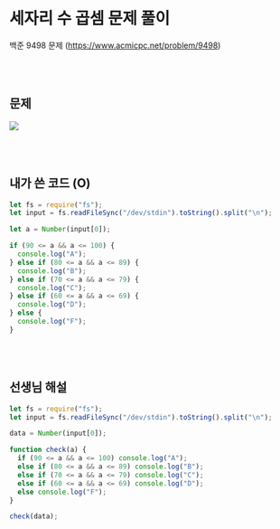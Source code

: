 # 세자리 수 곱셈 문제 풀이

백준 9498 문제
(https://www.acmicpc.net/problem/9498)

<br/>
<br/>

## 문제

<a href="#"><img src="https://github.com/eunbaming/TIL_HTML-CSS-publishing/assets/110072947/c140392e-d02d-4235-aea0-5754b91d6081"/></a>

<br/>
<br/>

## 내가 쓴 코드 (O)

```javascript
let fs = require("fs");
let input = fs.readFileSync("/dev/stdin").toString().split("\n");

let a = Number(input[0]);

if (90 <= a && a <= 100) {
  console.log("A");
} else if (80 <= a && a <= 89) {
  console.log("B");
} else if (70 <= a && a <= 79) {
  console.log("C");
} else if (60 <= a && a <= 69) {
  console.log("D");
} else {
  console.log("F");
}
```

<br/>
<br/>

## 선생님 해설

```javascript
let fs = require("fs");
let input = fs.readFileSync("/dev/stdin").toString().split("\n");

data = Number(input[0]);

function check(a) {
  if (90 <= a && a <= 100) console.log("A");
  else if (80 <= a && a <= 89) console.log("B");
  else if (70 <= a && a <= 79) console.log("C");
  else if (60 <= a && a <= 69) console.log("D");
  else console.log("F");
}

check(data);
```
